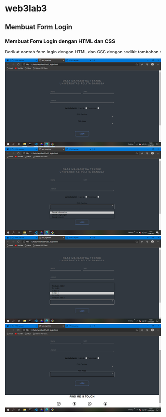 # web3lab3
## Membuat Form Login

### Membuat Form Login dengan HTML dan CSS
Berikut contoh form login dengan HTML dan CSS dengan sedikit tambahan :

![Gambar](screenshot/images.png)
![Gambar](screenshot/photo.png)
![Gambar](screenshot/foto.png)
![Gambar](screenshot/image.png)
